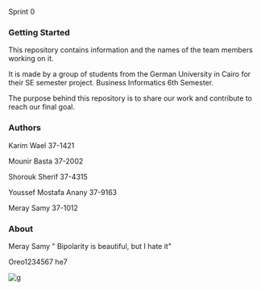 Sprint 0

### Getting Started

This repository contains information and the names of the team members working on it.

It is made by a group of students from the German University in Cairo for their SE semester project. Business Informatics 6th Semester.

The purpose behind this repository is to share our work and contribute to reach our final goal.


### Authors 

Karim Wael 37-1421

Mounir Basta 37-2002

Shorouk Sherif 37-4315

Youssef Mostafa Anany 37-9163

Meray Samy 37-1012

### About

Meray Samy " Bipolarity is beautiful, but I hate it"


Oreo1234567
he7

![g](http://aib.edu.au/custom/files/media/form-submission-7464-teamworkisimportantintheworkplace.jpg)
